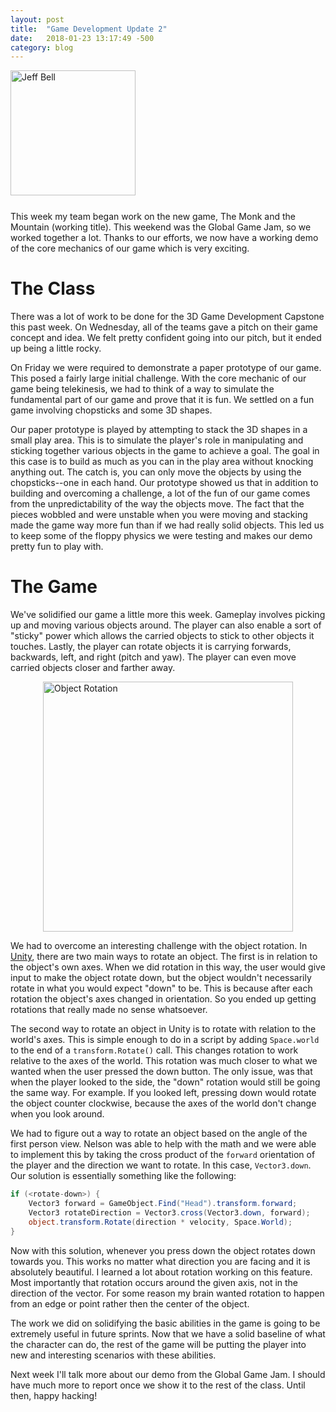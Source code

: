 ```yaml
---
layout: post
title:  "Game Development Update 2"
date:   2018-01-23 13:17:49 -500
category: blog
---
```

<img src="{{ site.url }}/assets/jeff-web.jpg" 
     alt="Jeff Bell" 
     style="width: 200px; height: 200px; padding-bottom: 25px" />  
This week my team began work on the new game, The Monk and the Mountain
(working title).  This weekend was the Global Game Jam, so we worked together a
lot. Thanks to our efforts, we now have a working demo of the core mechanics of
our game which is very exciting.

# The Class

There was a lot of work to be done for the 3D Game Development Capstone this
past week. On Wednesday, all of the teams gave a pitch on their game concept
and idea. We felt pretty confident going into our pitch, but it ended up being
a little rocky.

On Friday we were required to demonstrate a paper prototype of our game. This
posed a fairly large initial challenge. With the core mechanic of our game
being telekinesis, we had to think of a way to simulate the fundamental part of
our game and prove that it is fun. We settled on a fun game involving
chopsticks and some 3D shapes.

Our paper prototype is played by attempting to stack the 3D shapes in a small
play area. This is to simulate the player's role in manipulating and sticking
together various objects in the game to achieve a goal. The goal in this case
is to build as much as you can in the play area without knocking anything out.
The catch is, you can only move the objects by using the chopsticks--one in
each hand.  Our prototype showed us that in addition to building and overcoming
a challenge, a lot of the fun of our game comes from the unpredictability of
the way the objects move. The fact that the pieces wobbled and were unstable
when you were moving and stacking made the game way more fun than if we had
really solid objects. This led us to keep some of the floppy physics we were
testing and makes our demo pretty fun to play with.

# The Game

We've solidified our game a little more this week. Gameplay involves picking up
and moving various objects around. The player can also enable a sort of
"sticky" power which allows the carried objects to stick to other objects it
touches. Lastly, the player can rotate objects it is carrying forwards,
backwards, left, and right (pitch and yaw). The player can even move carried
objects closer and farther away.

<img src="{{ site.url }}/assets/cube-rotation.png" 
     alt="Object Rotation" 
     style="width: 400px; height: 400px; margin: 0 auto; display: block;" />

We had to overcome an interesting challenge with the object rotation.  In
[Unity][unity], there are two main ways to rotate an object. The first is in
relation to the object's own axes. When we did rotation in this way, the user
would give input to make the object rotate down, but the object wouldn't
necessarily rotate in what you would expect "down" to be. This is because after
each rotation the object's axes changed in orientation. So you ended up getting
rotations that really made no sense whatsoever.

The second way to rotate an object in Unity is to rotate with relation to the
world's axes. This is simple enough to do in a script by adding `Space.world`
to the end of a `transform.Rotate()` call. This changes rotation to work
relative to the axes of the world. This rotation was much closer to what we
wanted when the user pressed the down button. The only issue, was that when the
player looked to the side, the "down" rotation would still be going the same
way. For example. If you looked left, pressing down would rotate the object
counter clockwise, because the axes of the world don't change when you look
around.

We had to figure out a way to rotate an object based on the angle of the first
person view. Nelson was able to help with the math and we were able to
implement this by taking the cross product of the `forward` orientation of the
player and the direction we want to rotate. In this case, `Vector3.down`.  Our
solution is essentially something like the following:

```csharp
if (<rotate-down>) {
    Vector3 forward = GameObject.Find("Head").transform.forward;
    Vector3 rotateDirection = Vector3.cross(Vector3.down, forward);
    object.transform.Rotate(direction * velocity, Space.World);
}
```

Now with this solution, whenever you press down the object rotates down towards
you. This works no matter what direction you are facing and it is absolutely
beautiful. I learned a lot about rotation working on this feature. Most
importantly that rotation occurs around the given axis, not in the direction of
the vector. For some reason my brain wanted rotation to happen from an edge or
point rather then the center of the object.

The work we did on solidifying the basic abilities in the game is going to be
extremely useful in future sprints. Now that we have a solid baseline of what
the character can do, the rest of the game will be putting the player into new
and interesting scenarios with these abilities. 

Next week I'll talk more about our demo from the Global Game Jam. I should have
much more to report once we show it to the rest of the class. Until then, happy
hacking!

[Unity]: http://www.unity.com
